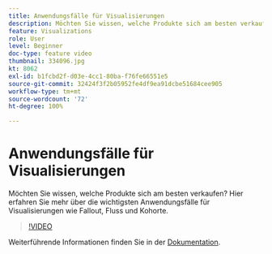 ```yaml
---
title: Anwendungsfälle für Visualisierungen
description: Möchten Sie wissen, welche Produkte sich am besten verkaufen? Hier erfahren Sie mehr über die wichtigsten Anwendungsfälle für Visualisierungen wie Fallout, Fluss und Kohorte.
feature: Visualizations
role: User
level: Beginner
doc-type: feature video
thumbnail: 334096.jpg
kt: 8062
exl-id: b1fcbd2f-d03e-4cc1-80ba-f76fe66551e5
source-git-commit: 32424f3f2b05952fe4df9ea91dcbe51684cee905
workflow-type: tm+mt
source-wordcount: '72'
ht-degree: 100%

---
```


# Anwendungsfälle für Visualisierungen

Möchten Sie wissen, welche Produkte sich am besten verkaufen? Hier erfahren Sie mehr über die wichtigsten Anwendungsfälle für Visualisierungen wie Fallout, Fluss und Kohorte.

>[!VIDEO](https://video.tv.adobe.com/v/334096/?quality=12&learn=on)

Weiterführende Informationen finden Sie in der [Dokumentation](https://experienceleague.adobe.com/docs/data-workbench/using/dashboard/visualizations/visualization-types/c-visualization-types.html?lang=de).
